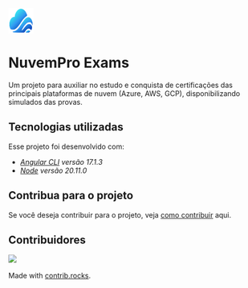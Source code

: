 <img src="../src/assets/icons/logo.svg" width="50" height="50"/>

# NuvemPro Exams
Um projeto para auxiliar no estudo e conquista de certificações das principais plataformas de nuvem (Azure, AWS, GCP), disponibilizando simulados das provas.

## Tecnologias utilizadas

Esse projeto foi desenvolvido com:
- _[Angular CLI](https://github.com/angular/angular-cli) versão 17.1.3_
- _[Node](https://nodejs.org/en) versão 20.11.0_

## Contribua para o projeto

Se você deseja contribuir para o projeto, veja [como contribuir](https://github.com/Salgado2004/NuvemPro-Exams/blob/master/CONTRIBUTING.md) aqui.

## Contribuidores
<a href="https://github.com/Salgado2004/NuvemPro-Exams/graphs/contributors">
  <img src="https://contrib.rocks/image?repo=Salgado2004/NuvemPro-Exams" />
</a>

Made with [contrib.rocks](https://contrib.rocks).
